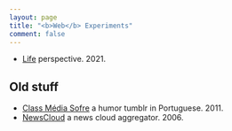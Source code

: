 ```yaml
---
layout: page
title: "<b>Web</b> Experiments"
comment: false
---
```



- [Life](/exp/life) perspective. 2021.


## Old stuff

- [Class Média Sofre](https://classemediasofre.tumblr.com/) a humor tumblr in Portuguese. 2011.
- [NewsCloud](https://fserb.com/newscloud/) a news cloud aggregator. 2006.

